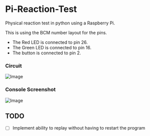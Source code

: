 # Pi-Reaction-Test
Physical reaction test in python using a Raspberry Pi.

This is using the BCM number layout for the pins.
* The Red LED is connected to pin 26.  
* The Green LED is connected to pin 16.  
* The button is connected to pin 2.  
### Circuit
![Image](/images/Circuit.jpg)

### Console Screenshot
![Image](/images/Console.jpg)

## TODO
- [ ] Implement ability to replay without having to restart the program
